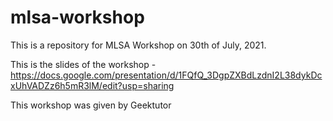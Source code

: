 # mlsa-workshop
This is a repository for MLSA Workshop on 30th of July, 2021.

This is the slides of the workshop - https://docs.google.com/presentation/d/1FQfQ_3DgpZXBdLzdnI2L38dykDcxUhVADZz6h5mR3lM/edit?usp=sharing

This workshop was given by Geektutor
